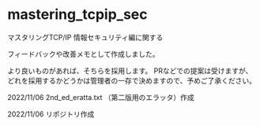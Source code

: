 # mastering_tcpip_sec
マスタリングTCP/IP 情報セキュリティ編に関する

フィードバックや改善メモとして作成しました。 

より良いものがあれば、そちらを採用します。 PRなどでの提案は受けますが、どれを採用するかどうかは管理者の一存で決めますので、予めご了承ください。


2022/11/06 2nd_ed_eratta.txt （第二版用のエラッタ）作成

2022/11/06 リポジトリ作成
